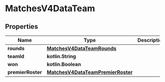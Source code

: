 
# MatchesV4DataTeam

## Properties
| Name | Type | Description | Notes |
| ------------ | ------------- | ------------- | ------------- |
| **rounds** | [**MatchesV4DataTeamRounds**](MatchesV4DataTeamRounds.md) |  |  |
| **teamId** | **kotlin.String** |  |  |
| **won** | **kotlin.Boolean** |  |  |
| **premierRoster** | [**MatchesV4DataTeamPremierRoster**](MatchesV4DataTeamPremierRoster.md) |  |  [optional] |



